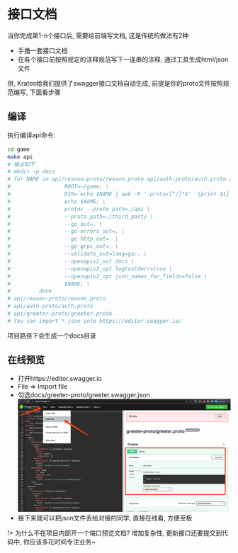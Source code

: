 # 接口文档


当你完成第1-n个接口后, 需要给前端写文档, 这是传统的做法有2种
- 手撸一套接口文档
- 在各个接口前按照规定的注释规范写下一连串的注释, 通过工具生成html/json文件

但, Kratos给我们提供了swagger接口文档自动生成, 前提是你的proto文件按照规范编写, 下面看步骤


## 编译

执行编译api命令: 
```bash
cd game
make api
# 输出如下
# mkdir -p docs
# for NAME in api/reason-proto/reason.proto api/auth-proto/auth.proto api/greeter-proto/greeter.proto; do \
#                 ROOT=~/game; \
#                 DIR=`echo $NAME | awk -F '-proto/[^/]*$' '{print $1}'`; \
#                 echo $NAME; \
#                 protoc --proto_path=./api \
#                 --proto_path=./third_party \
#                 --go_out=. \
#                 --go-errors_out=. \
#                 --go-http_out=. \
#                 --go-grpc_out=. \
#                 --validate_out=lang=go:. \
#                 --openapiv2_out docs \
#                 --openapiv2_opt logtostderr=true \
#                 --openapiv2_opt json_names_for_fields=false \
#                 $NAME; \
#         done
# api/reason-proto/reason.proto
# api/auth-proto/auth.proto
# api/greeter-proto/greeter.proto
# You can import *.json into https://editor.swagger.io/
```

项目路径下会生成一个docs目录


## 在线预览
  

- 打开https://editor.swagger.io
- File => Import file
- 勾选docs/greeter-proto/greeter.swagger.json
![Swagger Online](../_images/started.2.api-doc-1.png)
- 接下来就可以把json文件丢给对接的同学, 直接在线看, 方便至极

!> 为什么不在项目内部开一个端口预览文档? 增加复杂性, 更新接口还要提交到代码中, 你应该多花时间专注业务~
